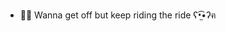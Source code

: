 
- 🏃‍♀️ Wanna get off but keep riding the ride ʕ•̫͡•ʔฅ

<!---
Aliciaa-svg/Aliciaa-svg is a ✨ special ✨ repository because its `README.md` (this file) appears on your GitHub profile.
You can click the Preview link to take a look at your changes.
--->
